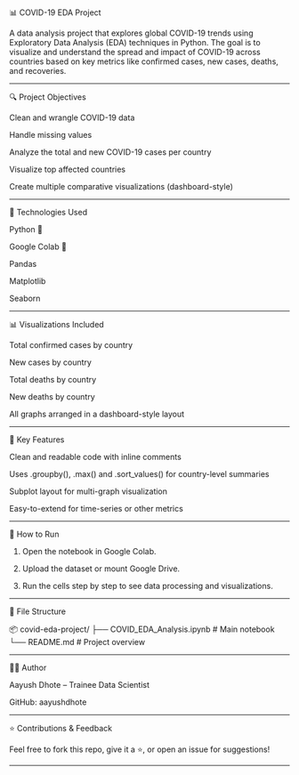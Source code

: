 📊 COVID-19 EDA Project

A data analysis project that explores global COVID-19 trends using Exploratory Data Analysis (EDA) techniques in Python. The goal is to visualize and understand the spread and impact of COVID-19 across countries based on key metrics like confirmed cases, new cases, deaths, and recoveries.


---

🔍 Project Objectives

Clean and wrangle COVID-19 data

Handle missing values

Analyze the total and new COVID-19 cases per country

Visualize top affected countries

Create multiple comparative visualizations (dashboard-style)



---

🧪 Technologies Used

Python 🐍

Google Colab 📓

Pandas

Matplotlib

Seaborn



---

📊 Visualizations Included

Total confirmed cases by country

New cases by country

Total deaths by country

New deaths by country

All graphs arranged in a dashboard-style layout



---

📌 Key Features

Clean and readable code with inline comments

Uses .groupby(), .max() and .sort_values() for country-level summaries

Subplot layout for multi-graph visualization

Easy-to-extend for time-series or other metrics



---

🚀 How to Run

1. Open the notebook in Google Colab.


2. Upload the dataset or mount Google Drive.


3. Run the cells step by step to see data processing and visualizations.




---

📎 File Structure

📦 covid-eda-project/
├── COVID_EDA_Analysis.ipynb      # Main notebook
└── README.md                     # Project overview


---

👨‍💻 Author

Aayush Dhote – Trainee Data Scientist

GitHub: aayushdhote



---

⭐️ Contributions & Feedback

Feel free to fork this repo, give it a ⭐, or open an issue for suggestions!


---
